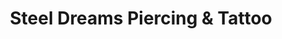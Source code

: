 ---
title: "Steel Dreams Piercing & Tattoo"
url: /langenthal/steel-dreams-piercing-und-tattoo/
shop: Tattoo
---